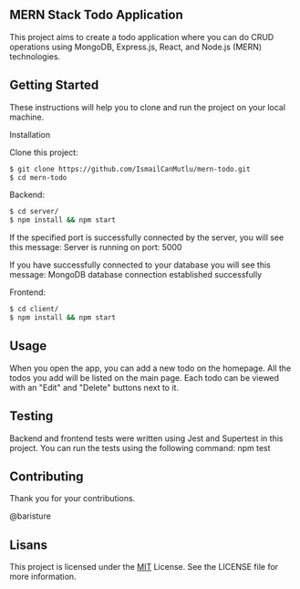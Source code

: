 
## MERN Stack Todo Application

This project aims to create a todo application where you can do  CRUD operations using MongoDB, Express.js, React, and Node.js (MERN) technologies.


## Getting Started
These instructions will help you to clone and run the project on your local machine.

Installation

Clone this project:
```bash 
$ git clone https://github.com/IsmailCanMutlu/mern-todo.git
$ cd mern-todo
```

Backend:
```bash 
$ cd server/
$ npm install && npm start
```

If the specified port is successfully connected by the server, you will see this message:
Server is running on port: 5000

If you have successfully connected to your database you will see this message:
MongoDB database connection established successfully

Frontend:
```bash 
$ cd client/
$ npm install && npm start
```

## Usage

When you open the app, you can add a new todo on the homepage. All the todos you add will be listed on the main page. Each todo can be viewed with an "Edit" and "Delete" buttons next to it.

## Testing

Backend and frontend tests were written using Jest and Supertest in this project. You can run the tests using the following command:
npm test
## Contributing

Thank you for your contributions.

@baristure
  
## Lisans

This project is licensed under the [MIT](https://choosealicense.com/licenses/mit/) License. See the LICENSE file for more information.

  
 